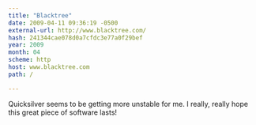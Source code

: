```yaml
---
title: "Blacktree"
date: 2009-04-11 09:36:19 -0500
external-url: http://www.blacktree.com/
hash: 241344cae078d0a7cfdc3e77a0f29bef
year: 2009
month: 04
scheme: http
host: www.blacktree.com
path: /

---
```


Quicksilver seems to be getting more unstable for me. I really, really hope this great piece of software lasts! 
